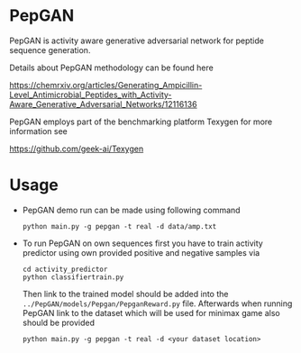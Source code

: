 # PepGAN

PepGAN is activity aware generative adversarial network for peptide sequence generation.

Details about PepGAN methodology can be found here

https://chemrxiv.org/articles/Generating_Ampicillin-Level_Antimicrobial_Peptides_with_Activity-Aware_Generative_Adversarial_Networks/12116136

PepGAN employs part of the benchmarking platform Texygen for more information see

https://github.com/geek-ai/Texygen

# Usage

* PepGAN demo run can be made using following command
  
  ```
  python main.py -g pepgan -t real -d data/amp.txt
  ```

* To run PepGAN on own sequences first you have to train activity predictor using own provided positive and negative samples via
  
  ```
  cd activity_predictor
  python classifiertrain.py
  ```

  Then link to the trained model should be added into the `../PepGAN/models/Pepgan/PepganReward.py` file. Afterwards when running PepGAN link to the dataset which will be used for minimax game also should be provided

  ```
  python main.py -g pepgan -t real -d <your dataset location>
  ```
